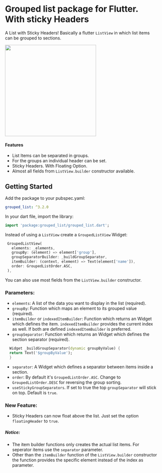 # Grouped list package for Flutter. With sticky Headers
 
A List with Sticky Headers!
Basically a flutter `ListView` in which list items can be grouped to sections.

<img src="https://raw.githubusercontent.com/Dimibe/grouped_list/master/assets/screenshot-for-readme.png" width="300">

#### Features
* List Items can be separated in groups.
* For the groups an individual header can be set.
* Sticky Headers. With Floating Option. 
* Almost all fields from `ListView.builder` constructor available.

## Getting Started

 Add the package to your pubspec.yaml:

 ```yaml
 grouped_list: ^3.2.0
 ```
 
 In your dart file, import the library:

 ```Dart
import 'package:grouped_list/grouped_list.dart';
 ``` 
 
 Instead of using a `ListView` create a `GroupedListView` Widget:
 
 ```Dart
  GroupedListView(
    elements: _elements,
    groupBy: (element) => element['group'],
    groupSeparatorBuilder: _buildGroupSeparator,
    itemBuilder: (context, element) => Text(element['name']),
    order: GroupedListOrder.ASC,
  ),
```

You can also use most fields from the `ListView.builder` constructor.

### Parameters:
* `elements`: A list of the data you want to display in the list (required).
* `groupBy`: Function which maps an element to its grouped value (required). 
* `itemBuilder` or `indexedItemBuilder`: Function which returns an Widget which defines the item. `indexedItemBuilder` provides the current index as well. If both are defined `indexedItemBuilder` is preferred.
* `groupSeparator`: Function which returns an Widget which defines the section separator (required).  
```Dart
  Widget _buildGroupSeparator(dynamic groupByValue) {
  return Text('$groupByValue');
  }
```  
* `separator`: A Widget which defines a separator between items inside a section.
* `order`: By default it's `GroupedListOrder.ASC`. Change to `GroupedListOrder.DESC` for reversing the group sorting.
* `useStickyGroupSeparators`. If set to true the top `groupSeparator` will stick on top. Default is `true`.

### New Feature: 
* Sticky Headers can now float above the list. Just set the option `floatingHeader` to `true`. 

##### Notice: 
 * The item builder functions only creates the actual list items. For seperator items use the `separator` parameter.
 * Other than the `itemBuilder` function of the `ListView.builder` constructor the function provides the specific element instead of the index as parameter.
